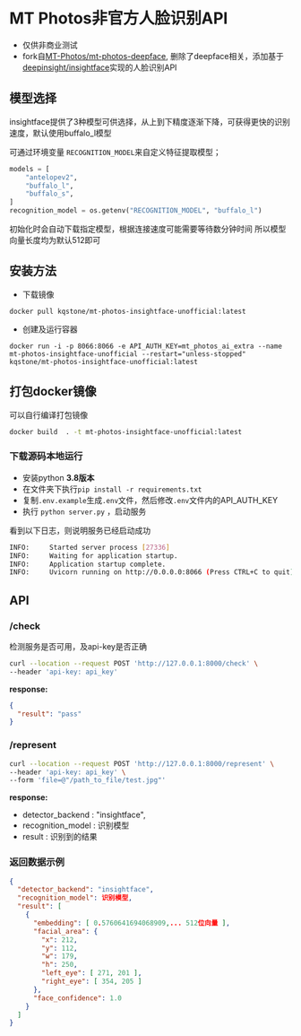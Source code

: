 # MT Photos非官方人脸识别API

- 仅供非商业测试
- fork自[MT-Photos/mt-photos-deepface](https://github.com/MT-Photos/mt-photos-deepface), 删除了deepface相关，添加基于[deepinsight/insightface](https://github.com/deepinsight/insightface)实现的人脸识别API

## 模型选择

insightface提供了3种模型可供选择，从上到下精度逐渐下降，可获得更快的识别速度，默认使用buffalo_l模型

可通过环境变量 `RECOGNITION_MODEL`来自定义特征提取模型；

```python
models = [
    "antelopev2",
    "buffalo_l",
    "buffalo_s",
]
recognition_model = os.getenv("RECOGNITION_MODEL", "buffalo_l")
```

初始化时会自动下载指定模型，根据连接速度可能需要等待数分钟时间
所以模型向量长度均为默认512即可


## 安装方法

- 下载镜像

```
docker pull kqstone/mt-photos-insightface-unofficial:latest
```

- 创建及运行容器

```
docker run -i -p 8066:8066 -e API_AUTH_KEY=mt_photos_ai_extra --name mt-photos-insightface-unofficial --restart="unless-stopped" kqstone/mt-photos-insightface-unofficial:latest
```



## 打包docker镜像

可以自行编译打包镜像
```bash
docker build  . -t mt-photos-insightface-unofficial:latest
```

### 下载源码本地运行

- 安装python **3.8版本**
- 在文件夹下执行`pip install -r requirements.txt`
- 复制`.env.example`生成`.env`文件，然后修改`.env`文件内的API_AUTH_KEY
- 执行 `python server.py` ，启动服务

看到以下日志，则说明服务已经启动成功
```bash
INFO:     Started server process [27336]
INFO:     Waiting for application startup.
INFO:     Application startup complete.
INFO:     Uvicorn running on http://0.0.0.0:8066 (Press CTRL+C to quit)
```


## API

### /check

检测服务是否可用，及api-key是否正确

```bash
curl --location --request POST 'http://127.0.0.1:8000/check' \
--header 'api-key: api_key'
```

**response:**

```json
{
  "result": "pass"
}
```

### /represent

```bash
curl --location --request POST 'http://127.0.0.1:8000/represent' \
--header 'api-key: api_key' \
--form 'file=@"/path_to_file/test.jpg"'
```

**response:**

- detector_backend : "insightface",
- recognition_model : 识别模型
- result : 识别到的结果

### 返回数据示例
```json
{
  "detector_backend": "insightface",
  "recognition_model": 识别模型,
  "result": [
    {
      "embedding": [ 0.5760641694068909,... 512位向量 ],
      "facial_area": {
        "x": 212,
        "y": 112,
        "w": 179,
        "h": 250,
        "left_eye": [ 271, 201 ],
        "right_eye": [ 354, 205 ]
      },
      "face_confidence": 1.0
    }
  ]
}
```
